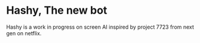 # Hashy, The new bot
Hashy is a work in progress on screen AI inspired by project 7723 from next gen on netflix.
